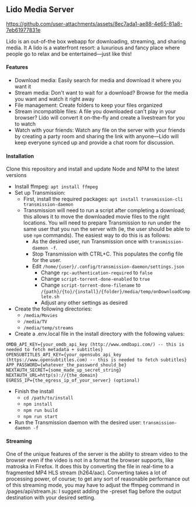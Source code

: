 ## Lido Media Server

https://github.com/user-attachments/assets/8ec7ada1-ae88-4e65-81a8-7eb61977831e

Lido is an out-of-the box webapp for downloading, streaming, and sharing media. It
A lido is a waterfront resort: a luxurious and fancy place where people go to relax and be entertained—just like this!

#### Features
- Download media: Easily search for media and download it where you want it
- Stream media: Don't want to wait for a download? Browse for the media you want and watch it right away
- File management: Create folders to keep your files organized
- Stream incompatible files: A file you downloaded can't play in your browser? Lido will convert it on-the-fly and create a livestream for you to watch
- Watch with your friends: Watch any file on the server with your friends by creating a party room and sharing the link with anyone—Lido will keep everyone synced up and provide a chat room for discussion.

#### Installation

Clone this repository and install and update Node and NPM to the latest versions

- Install ffmpeg: `apt install ffmpeg`
- Set up Transmission:
  - First, install the required packages: `apt install transmission-cli transmission-daemon`
  - Transmission will need to run a script after completing a download; this allows it to move the downloaded movie files to the right locations. You will need to prepare Transmission to run under the same user that you run the server with (ie, the user should be able to use `npm` commands). The easiest way to do this is as follows:
    - As the desired user, run Transmission once with `transmission-daemon -f`.
    - Stop Transmission with CTRL+C. This populates the config file for the user.
    - Edit `/home/{user}/.config/transmission-daemon/settings.json`
      - Change `rpc-authentication-required` to `false`
      - Change `script-torrent-done-enabled` to `true`
      - Change `script-torrent-done-filename` to `/{path}/{to}/{install}/{folder}/media/temp/onDownloadComplete.sh`
      - Adjust any other settings as desired
- Create the following directories:
  - `/media/Movies`
  - `/media/TV`
  - `/media/temp/streams`
- Create a .env.local file in the install directory with the following values:
```
OMDB_API_KEY={your_omdb_api_key (http://www.omdbapi.com/) -- this is needed to fetch metadata + subtitles}
OPENSUBTITLES_API_KEY={your_opensubs_api_key (https://www.opensubtitles.com) -- this is needed to fetch subtitles}
APP_PASSWORD={whatever_the_password_should_be}
NEXTAUTH_SECRET={some_made_up_secret_string}
NEXTAUTH_URL=http(s)://{the_domain}
EGRESS_IP={the_egress_ip_of_your_server} (optional)
```
- Finish the install
  - `cd /path/to/install`
  - `npm install`
  - `npm run build`
  - `npm run start`
- Run the Transmission daemon with the desired user: `transmission-daemon -f`

#### Streaming

One of the unique features of the server is the ability to stream video to the browser even if the video is not in a format the browser supports, like matroska in Firefox. It does this by converting the file in real-time to a fragmented MP4 HLS stream (h264/aac). Converting takes a lot of processing power, of course; to get any sort of reasonable performance out of this streaming mode, you may have to adjust the ffmpeg command in /pages/api/stream.js: I suggest adding the -preset flag before the output destination with your desired setting.
